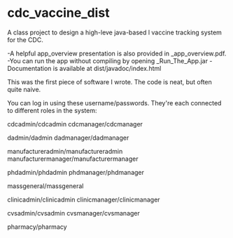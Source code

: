cdc_vaccine_dist
================

A class project to design a high-leve java-based l vaccine tracking system for the CDC.

-A helpful app_overview presentation is also provided in _app_overview.pdf.
-You can run the app without compiling by opening _Run_The_App.jar
-Documentation is available at dist/javadoc/index.html

This was the first piece of software I wrote. The code is neat, but often quite naive.

You can log in using these username/passwords. They're each connected to different roles in the system:

cdcadmin/cdcadmin
cdcmanager/cdcmanager

dadmin/dadmin
dadmanager/dadmanager

manufactureradmin/manufactureradmin
manufacturermanager/manufacturermanager

phdadmin/phdadmin
phdmanager/phdmanager

massgeneral/massgeneral

clinicadmin/clinicadmin
clinicmanager/clinicmanager

cvsadmin/cvsadmin
cvsmanager/cvsmanager

pharmacy/pharmacy
